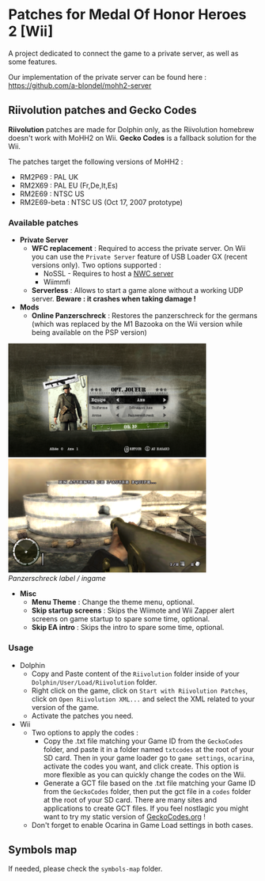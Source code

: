 # Patches for Medal Of Honor Heroes 2 [Wii]

A project dedicated to connect the game to a private server, as well as some features.

Our implementation of the private server can be found here : https://github.com/a-blondel/mohh2-server


## Riivolution patches and Gecko Codes

**Riivolution** patches are made for Dolphin only, as the Riivolution homebrew doesn't work with MoHH2 on Wii. **Gecko Codes** is a fallback solution for the Wii.

The patches target the following versions of MoHH2 :
- RM2P69 : PAL UK
- RM2X69 : PAL EU (Fr,De,It,Es)
- RM2E69 : NTSC US
- RM2E69-beta : NTSC US (Oct 17, 2007 prototype)

### Available patches

- **Private Server**
  - **WFC replacement** : Required to access the private server. On Wii you can use the `Private Server` feature of USB Loader GX (recent versions only). Two options supported :
    - NoSSL - Requires to host a [NWC server](https://github.com/a-blondel/nwc-server)
	- Wiimmfi
  - **Serverless** : Allows to start a game alone without a working UDP server. **Beware : it crashes when taking damage !**
- **Mods**
  - **Online Panzerschreck** : Restores the panzerschreck for the germans (which was replaced by the M1 Bazooka on the Wii version while being available on the PSP version)  

<img src="doc/img/panzerschreck-label.png" alt="panzerschreck-label" width="400"/> <img src="doc/img/panzerschreck.png" alt="panzerschreck" width="400"/><br/>
*Panzerschreck label / ingame*
- **Misc**
  - **Menu Theme** : Change the theme menu, optional.
  - **Skip startup screens** : Skips the Wiimote and Wii Zapper alert screens on game startup to spare some time, optional.
  - **Skip EA intro** : Skips the intro to spare some time, optional.


### Usage

- Dolphin
  - Copy and Paste content of the `Riivolution` folder inside of your `Dolphin/User/Load/Riivolution` folder.
  - Right click on the game, click on `Start with Riivolution Patches`, click on `Open Riivolution XML...` and select the XML related to your version of the game.
  - Activate the patches you need.
- Wii
  - Two options to apply the codes :
    - Copy the .txt file matching your Game ID from the `GeckoCodes` folder, and paste it in a folder named `txtcodes` at the root of your SD card. Then in your game loader go to `game settings`, `ocarina`, activate the codes you want, and click create. This option is more flexible as you can quickly change the codes on the Wii.
    - Generate a GCT file based on the .txt file matching your Game ID from the `GeckoCodes` folder, then put the gct file in a `codes` folder at the root of your SD card. There are many sites and applications to create GCT files. If you feel nostlagic you might want to try my static version of [GeckoCodes.org](https://a-blondel.github.io/geckocodes.org/gct.html) ! 
  - Don't forget to enable Ocarina in Game Load settings in both cases.

## Symbols map

If needed, please check the `symbols-map` folder.
